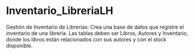# Inventario_LibreriaLH
Gestión de Inventario de Librerías: Crea una base de datos que registre el inventario de una librería. Las tablas deben ser Libros, Autores y Inventario, donde los libros están relacionados con sus autores y con el stock disponible.
